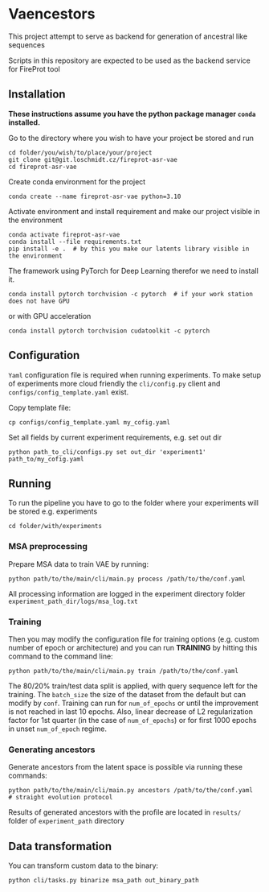 # Vaencestors

This project attempt to serve as backend for generation of ancestral like sequences

Scripts in this repository are expected to be used as the backend service for 
FireProt tool

## Installation

**These instructions assume you have the python package manager `conda` installed.**

Go to the directory where you wish to have your project be stored and run
```
cd folder/you/wish/to/place/your/project
git clone git@git.loschmidt.cz/fireprot-asr-vae
cd fireprot-asr-vae
```
Create conda environment for the project
```
conda create --name fireprot-asr-vae python=3.10
```
Activate environment and install requirement and make our project visible in the environment
```
conda activate fireprot-asr-vae
conda install --file requirements.txt
pip install -e .  # by this you make our latents library visible in the environment
```
The framework using PyTorch for Deep Learning therefor we need to install it.
```
conda install pytorch torchvision -c pytorch  # if your work station does not have GPU
```
or with GPU acceleration
```
conda install pytorch torchvision cudatoolkit -c pytorch
```
## Configuration
`Yaml` configuration file is required when running experiments. To make setup of experiments more 
cloud friendly the `cli/config.py` client and `configs/config_template.yaml` exist.

Copy template file:
```
cp configs/config_template.yaml my_cofig.yaml
```
Set all fields by current experiment requirements, e.g. set out dir
```
python path_to_cli/configs.py set out_dir 'experiment1' path_to/my_cofig.yaml
```

## Running

To run the pipeline you have to go to the folder where your experiments will be stored e.g. experiments
```
cd folder/with/experiments
```
### MSA preprocessing
Prepare MSA data to train VAE by running:
```
python path/to/the/main/cli/main.py process /path/to/the/conf.yaml
```
All processing information are logged in the experiment directory folder  `experiment_path_dir/logs/msa_log.txt`

### Training
Then you may modify the configuration file for training options (e.g. custom number of epoch or architecture)
and you can run **TRAINING** by hitting this command to the command line:
```
python path/to/the/main/cli/main.py train /path/to/the/conf.yaml
```
The 80/20% train/test data split is applied, with query sequence left for the training. 
The `batch_size` the size of the dataset from the default but can modify by `conf`.
Training can run for `num_of_epochs` or until the improvement is not reached in last 10 epochs.
Also, linear decrease of L2 regularization factor for 1st quarter (in the case of `num_of_epochs`)
or for first 1000 epochs in unset `num_of_epoch` regime.

### Generating ancestors
Generate ancestors from the latent space is possible via running these commands:
```
python path/to/the/main/cli/main.py ancestors /path/to/the/conf.yaml   # straight evolution protocol
```
Results of generated ancestors with the profile are located in `results/` folder of `experiment_path` directory

## Data transformation

You can transform custom data to the binary:

```
python cli/tasks.py binarize msa_path out_binary_path
```